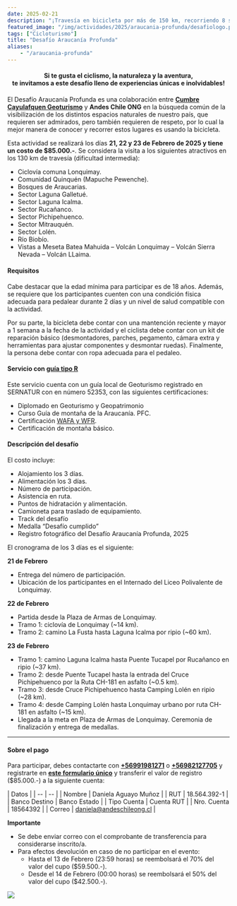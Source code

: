 ```yaml
---
date: 2025-02-21
description: "¡Travesía en bicicleta por más de 150 km, recorriendo 8 sectores de la comuna de Lonquimay en La Araucanía!"
featured_image: "/img/actividades/2025/araucania-profunda/desafiologo.png"
tags: ["Cicloturismo"]
title: "Desafío Araucanía Profunda"
aliases:
    - "/araucania-profunda"
---
```


<h4 style="text-align: center; margin-bottom: 20px;"><b>
    Si te gusta el ciclismo, la naturaleza y la aventura,<br style="margin-bottom: 5px">
    te invitamos a este desafío lleno de experiencias únicas e inolvidables!
</b></h4>

El Desafío Araucanía Profunda es una colaboración entre [**Cumbre Cayulafquen Geoturismo**](https://www.instagram.com/cumbrecayulafquen/) y **Andes Chile ONG** en la búsqueda común de la visibilización de los distintos espacios naturales de nuestro país, que requieren ser admirados, pero también requieren de respeto, por lo cual la mejor manera de conocer y recorrer estos lugares es usando la bicicleta.

Esta actividad se realizará los días **21, 22 y 23 de Febrero de 2025 y tiene un costo de $85.000.-**.  Se considera la visita a los siguientes atractivos en los 130 km de travesía (dificultad intermedia):

- Ciclovía comuna Lonquimay.
- Comunidad Quinquén (Mapuche Pewenche).
- Bosques de Araucarias.
- Sector Laguna Galletué.
- Sector Laguna Icalma.
- Sector Rucañanco.
- Sector Pichipehuenco.
- Sector Mitrauquén.
- Sector Lolén.
- Río Biobío.
- Vistas a Meseta Batea Mahuida – Volcán Lonquimay – Volcán Sierra Nevada –
Volcán LLaima.

#### **Requisitos**

Cabe destacar que la edad mínima para participar es de 18 años. Además, se requiere que los participantes cuenten con una condición física adecuada para pedalear durante 2 días y un nivel de salud compatible con la actividad. 

Por su parte, la bicicleta debe contar con una mantención reciente y mayor a 1 semana a la fecha de la actividad y el ciclista debe contar con un kit de reparación básico (desmontadores, parches, pegamento, cámara extra y herramientas para ajustar componentes y desmontar ruedas). Finalmente, la persona debe contar con ropa adecuada para el pedaleo.

#### **Servicio con [guía tipo R](https://portalserviciosturisticos.sernatur.cl/formalizate/sello-r/)**

Este servicio cuenta con un guía local de Geoturismo registrado en SERNATUR con en número 52353, con las siguientes certificaciones:

- Diplomado en Geoturismo y Geopatrimonio
- Curso Guía de montaña de la Araucanía. PFC.
- Certificación [WAFA y WFR](https://norteoutdoor.com/cursos/wafa-y-wfr/).
- Certificación de montaña básico.

#### **Descripción del desafío**

El costo incluye:

- Alojamiento los 3 días.
- Alimentación los 3 días.
- Número de participación.
- Asistencia en ruta.
- Puntos de hidratación y alimentación.
- Camioneta para traslado de equipamiento.
- Track del desafío
- Medalla “Desafío cumplido”
- Registro fotográfico del Desafío Araucanía Profunda, 2025

El cronograma de los 3 días es el siguiente:

**21 de Febrero**

- Entrega del número de participación.
- Ubicación de los participantes en el Internado del Liceo Polivalente de Lonquimay.

**22 de Febrero**

- Partida desde la Plaza de Armas de Lonquimay.
- Tramo 1: ciclovía de Lonquimay (~14 km).
- Tramo 2: camino La Fusta hasta Laguna Icalma por ripio (~60 km).

**23 de Febrero**

- Tramo 1: camino Laguna Icalma hasta Puente Tucapel por Rucañanco en ripio (~37 km).
- Tramo 2: desde Puente Tucapel hasta la entrada del Cruce Pichipehuenco por la Ruta CH-181 en asfalto (~0.5 km).
- Tramo 3: desde Cruce Pichipehuenco hasta Camping Lolén en ripio (~28 km).
- Tramo 4: desde Camping Lolén hasta Lonquimay urbano por ruta CH-181 en asfalto (~15 km).
- Llegada a la meta en Plaza de Armas de Lonquimay. Ceremonia de finalización y entrega de medallas.

---

#### **Sobre el pago**

Para participar, debes contactarte con [**+56991981271**](https://wa.me/56991981271) o [**+56982127705**](https://wa.me/56982127705) y registrarte en [**este formulario único**](https://forms.gle/zHWJZ9ESH7rRd42v8) y transferir el valor de registro ($85.000.-) a la siguiente cuenta:

| Datos |
| -- | -- |
| Nombre | Daniela Aguayo Muñoz |
| RUT | 18.564.392-1 |
| Banco Destino | Banco Estado |
| Tipo Cuenta | Cuenta RUT |
| Nro. Cuenta | 18564392 |
| Correo | daniela@andeschileong.cl |

**Importante**

- Se debe enviar correo con el comprobante de transferencia para considerarse inscrito/a.
- Para efectos devolución en caso de no participar en el evento:
    - Hasta el 13 de Febrero (23:59 horas) se reembolsará el 70% del valor del cupo ($59.500.-).
    - Desde el 14 de Febrero (00:00 horas) se reembolsará el 50% del valor del cupo ($42.500.-).

![](/img/actividades/2025/araucania-profunda/araucaniaprofunda.png)
